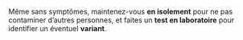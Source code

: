 Même sans symptômes, maintenez-vous **en isolement** pour ne pas contaminer d’autres personnes, et faites un **test en laboratoire** pour identifier un éventuel **variant**.